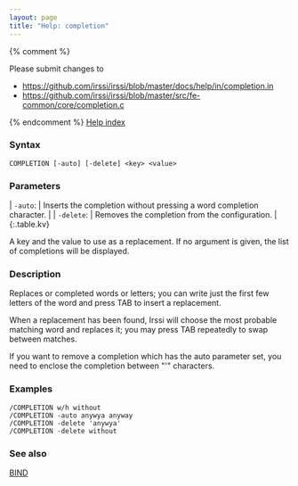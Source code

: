 ```yaml
---
layout: page
title: "Help: completion"
---
```


{% comment %}

Please submit changes to
- https://github.com/irssi/irssi/blob/master/docs/help/in/completion.in
- https://github.com/irssi/irssi/blob/master/src/fe-common/core/completion.c


{% endcomment %}
[Help index](/documentation/help)

### Syntax ###

<div class="highlight irssisyntax"><pre style="\-\-cmdlen:10ch"><code><span class="synB">COMPLETION</span> <span class="syn10">[<span class="syn">-auto</span>]</span> <span class="syn10">[<span class="syn">-delete</span>]</span> <span class="synB05">&lt;key></span> <span class="synB05">&lt;value></span></code></pre></div>



### Parameters ###


| `-auto`: |       Inserts the completion without pressing a word completion character. |
| `-delete`: |     Removes the completion from the configuration. |
{:.table.kv}

A key and the value to use as a replacement. If no argument is given, the
list of completions will be displayed.

### Description ###

Replaces or completed words or letters; you can write just the first few
letters of the word and press TAB to insert a replacement.

When a replacement has been found, Irssi will choose the most probable
matching word and replaces it; you may press TAB repeatedly to swap between
matches.

If you want to remove a completion which has the auto parameter set, you
need to enclose the completion between "'" characters.

### Examples ###

    /COMPLETION w/h without
    /COMPLETION -auto anywya anyway
    /COMPLETION -delete 'anywya'
    /COMPLETION -delete without

### See also ###
[BIND](/documentation/help/bind)


